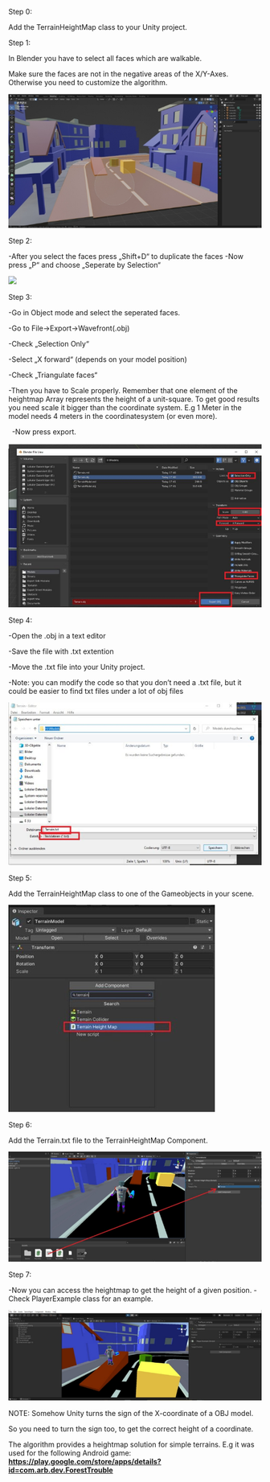 ﻿Step 0:

Add the TerrainHeightMap class to your Unity project.

Step 1:

In Blender you have to select all faces which are walkable.

Make sure the faces are not in the negative areas of the X/Y-Axes. Otherwise you need to customize the algorithm.

![](Aspose.Words.6751a691-20bc-4700-8424-d12bb634d88f.001.jpeg)

Step 2:

-After you select the faces press „Shift+D“ to duplicate the faces -Now press „P“ and choose „Seperate by Selection“

![](Aspose.Words.6751a691-20bc-4700-8424-d12bb634d88f.002.png)

Step 3:

-Go in Object mode and select the seperated faces.

-Go to File→Export→Wavefront(.obj)

-Check „Selection Only“

-Select „X forward“ (depends on your model position)

-Check „Triangulate faces“

-Then you have to Scale properly. Remember that one element of the heightmap Array represents    the height of a unit-square. To get good results you need scale it bigger than the coordinate system.  E.g 1 Meter in the model needs 4 meters in the coordinatesystem (or even more).

` `-Now press export.

![](Aspose.Words.6751a691-20bc-4700-8424-d12bb634d88f.003.jpeg)

Step 4: 

-Open the .obj in a text editor

-Save the file with .txt extention

-Move the .txt file into your Unity project.

-Note: you can modify the code so that you don’t need a .txt file, but it could be easier to find txt       files under a lot of obj files

![](Aspose.Words.6751a691-20bc-4700-8424-d12bb634d88f.004.jpeg)

Step 5:

Add the TerrainHeightMap class to one of the Gameobjects in your scene.

![](Aspose.Words.6751a691-20bc-4700-8424-d12bb634d88f.005.jpeg)

Step 6:

Add the Terrain.txt file to the TerrainHeightMap Component.

![](Aspose.Words.6751a691-20bc-4700-8424-d12bb634d88f.006.jpeg)

Step 7:

-Now you can access the heightmap to get the height of a given position. -Check PlayerExample class for an example.

![](Aspose.Words.6751a691-20bc-4700-8424-d12bb634d88f.007.jpeg)


NOTE: Somehow Unity turns the sign of the X-coordinate of a OBJ model.

So you need to turn the sign too, to get the correct height of a coordinate.

The algorithm provides a heightmap solution for simple terrains. E.g it was used for the following Android game: **https://play.google.com/store/apps/details?id=com.arb.dev.ForestTrouble**
